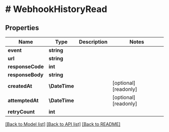 # # WebhookHistoryRead

## Properties

Name | Type | Description | Notes
------------ | ------------- | ------------- | -------------
**event** | **string** |  |
**url** | **string** |  |
**responseCode** | **int** |  |
**responseBody** | **string** |  |
**createdAt** | **\DateTime** |  | [optional] [readonly]
**attemptedAt** | **\DateTime** |  | [optional] [readonly]
**retryCount** | **int** |  |

[[Back to Model list]](../../README.md#models) [[Back to API list]](../../README.md#endpoints) [[Back to README]](../../README.md)
